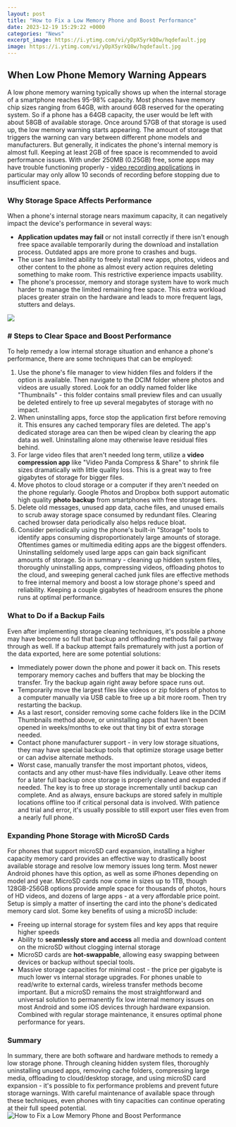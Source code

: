 ```yaml
---
layout: post
title: "How to Fix a Low Memory Phone and Boost Performance"
date: 2023-12-19 15:29:22 +0000
categories: "News"
excerpt_image: https://i.ytimg.com/vi/yDpX5yrkQ8w/hqdefault.jpg
image: https://i.ytimg.com/vi/yDpX5yrkQ8w/hqdefault.jpg
---
```


## When Low Phone Memory Warning Appears
A low phone memory warning typically shows up when the internal storage of a smartphone reaches 95-98% capacity. Most phones have memory chip sizes ranging from 64GB, with around 6GB reserved for the operating system. So if a phone has a 64GB capacity, the user would be left with about 58GB of available storage. Once around 57GB of that storage is used up, the low memory warning starts appearing. 
The amount of storage that triggers the warning can vary between different phone models and manufacturers. But generally, it indicates the phone's internal memory is almost full. Keeping at least 2GB of free space is recommended to avoid performance issues. With under 250MB (0.25GB) free, some apps may have trouble functioning properly - [video recording applications](https://store.fi.io.vn/play-well-with-others-otter-lover-animal-marine-biologist-1) in particular may only allow 10 seconds of recording before stopping due to insufficient space.
### Why Storage Space Affects Performance
When a phone's internal storage nears maximum capacity, it can negatively impact the device's performance in several ways:
- **Application updates may fail** or not install correctly if there isn't enough free space available temporarily during the download and installation process. Outdated apps are more prone to crashes and bugs.
- The user has limited ability to freely install new apps, photos, videos and other content to the phone as almost every action requires deleting something to make room. This restrictive experience impacts usability. 
- The phone's processor, memory and storage system have to work much harder to manage the limited remaining free space. This extra workload places greater strain on the hardware and leads to more frequent lags, stutters and delays.

![](https://i.ytimg.com/vi/a7DxMQI58b8/maxresdefault.jpg)
### # Steps to Clear Space and Boost Performance
To help remedy a low internal storage situation and enhance a phone's performance, there are some techniques that can be employed:
1. Use the phone's file manager to view hidden files and folders if the option is available. Then navigate to the DCIM folder where photos and videos are usually stored. Look for an oddly named folder like "Thumbnails" - this folder contains small preview files and can usually be deleted entirely to free up several megabytes of storage with no impact.
2. When uninstalling apps, force stop the application first before removing it. This ensures any cached temporary files are deleted. The app's dedicated storage area can then be wiped clean by clearing the app data as well. Uninstalling alone may otherwise leave residual files behind. 
3. For large video files that aren't needed long term, utilize a **video compression app** like "Video Panda Compress & Share" to shrink file sizes dramatically with little quality loss. This is a great way to free gigabytes of storage for bigger files. 
4. Move photos to cloud storage or a computer if they aren't needed on the phone regularly. Google Photos and Dropbox both support automatic high quality **photo backup** from smartphones with free storage tiers.
5. Delete old messages, unused app data, cache files, and unused emails to scrub away storage space consumed by redundant files. Clearing cached browser data periodically also helps reduce bloat.
6. Consider periodically using the phone's built-in "Storage" tools to identify apps consuming disproportionately large amounts of storage. Oftentimes games or multimedia editing apps are the biggest offenders. Uninstalling seldomely used large apps can gain back significant amounts of storage.
So in summary - cleaning up hidden system files, thoroughly uninstalling apps, compressing videos, offloading photos to the cloud, and sweeping general cached junk files are effective methods to free internal memory and boost a low storage phone's speed and reliability. Keeping a couple gigabytes of headroom ensures the phone runs at optimal performance.
### What to Do if a Backup Fails
Even after implementing storage cleaning techniques, it's possible a phone may have become so full that backup and offloading methods fail partway through as well. If a backup attempt fails prematurely with just a portion of the data exported, here are some potential solutions:
- Immediately power down the phone and power it back on. This resets temporary memory caches and buffers that may be blocking the transfer. Try the backup again right away before space runs out.
- Temporarily move the largest files like videos or zip folders of photos to a computer manually via USB cable to free up a bit more room. Then try restarting the backup. 
- As a last resort, consider removing some cache folders like in the DCIM Thumbnails method above, or uninstalling apps that haven't been opened in weeks/months to eke out that tiny bit of extra storage needed. 
- Contact phone manufacturer support - in very low storage situations, they may have special backup tools that optimize storage usage better or can advise alternate methods.
- Worst case, manually transfer the most important photos, videos, contacts and any other must-have files individually. Leave other items for a later full backup once storage is properly cleaned and expanded if needed.
The key is to free up storage incrementally until backup can complete. And as always, ensure backups are stored safely in multiple locations offline too if critical personal data is involved. With patience and trial and error, it's usually possible to still export user files even from a nearly full phone.
### Expanding Phone Storage with MicroSD Cards 
For phones that support microSD card expansion, installing a higher capacity memory card provides an effective way to drastically boost available storage and resolve low memory issues long term. Most newer Android phones have this option, as well as some iPhones depending on model and year. 
MicroSD cards now come in sizes up to 1TB, though 128GB-256GB options provide ample space for thousands of photos, hours of HD videos, and dozens of large apps - at a very affordable price point. Setup is simply a matter of inserting the card into the phone's dedicated memory card slot.
Some key benefits of using a microSD include:
- Freeing up internal storage for system files and key apps that require higher speeds 
- Ability to **seamlessly store and access** all media and download content on the microSD without clogging internal storage
- MicroSD cards are **hot-swappable**, allowing easy swapping between devices or backup without special tools.
- Massive storage capacities for minimal cost - the price per gigabyte is much lower vs internal storage upgrades.
For phones unable to read/write to external cards, wireless transfer methods become important. But a microSD remains the most straightforward and universal solution to permanently fix low internal memory issues on most Android and some iOS devices through hardware expansion. Combined with regular storage maintenance, it ensures optimal phone performance for years.
### Summary
In summary, there are both software and hardware methods to remedy a low storage phone. Through cleaning hidden system files, thoroughly uninstalling unused apps, removing cache folders, compressing large media, offloading to cloud/desktop storage, and using microSD card expansion - it's possible to fix performance problems and prevent future storage warnings. With careful maintenance of available space through these techniques, even phones with tiny capacities can continue operating at their full speed potential.
![How to Fix a Low Memory Phone and Boost Performance](https://i.ytimg.com/vi/yDpX5yrkQ8w/hqdefault.jpg)